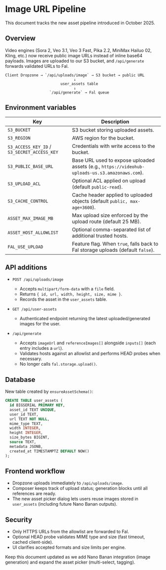 # Image URL Pipeline

This document tracks the new asset pipeline introduced in October 2025.

## Overview

Video engines (Sora 2, Veo 3.1, Veo 3 Fast, Pika 2.2, MiniMax Hailuo 02, Kling, etc.) now receive public image URLs instead of inline base64 payloads. Images are uploaded to our S3 bucket, and `/api/generate` forwards validated URLs to Fal.

```
Client Dropzone → `/api/uploads/image` → S3 bucket → public URL
                               ↓
                         user_assets table
                               ↓
                    `/api/generate` → Fal queue
```

## Environment variables

| Key | Description |
| --- | --- |
| `S3_BUCKET` | S3 bucket storing uploaded assets. |
| `S3_REGION` | AWS region for the bucket. |
| `S3_ACCESS_KEY_ID` / `S3_SECRET_ACCESS_KEY` | Credentials with write access to the bucket. |
| `S3_PUBLIC_BASE_URL` | Base URL used to expose uploaded assets (e.g., `https://videohub-uploads-us.s3.amazonaws.com`). |
| `S3_UPLOAD_ACL` | Optional ACL applied on upload (default `public-read`). |
| `S3_CACHE_CONTROL` | Cache header applied to uploaded objects (default `public, max-age=3600`). |
| `ASSET_MAX_IMAGE_MB` | Max upload size enforced by the upload route (default 25 MB). |
| `ASSET_HOST_ALLOWLIST` | Optional comma-separated list of additional trusted hosts. |
| `FAL_USE_UPLOAD` | Feature flag. When `true`, falls back to Fal storage uploads (default `false`). |

## API additions

- `POST /api/uploads/image`
  - Accepts `multipart/form-data` with a `file` field.
  - Returns `{ id, url, width, height, size, mime }`.
  - Records the asset in the `user_assets` table.

- `GET /api/user-assets`
  - Authenticated endpoint returning the latest uploaded/generated images for the user.

- `/api/generate`
  - Accepts `imageUrl` and `referenceImages[]` alongside `inputs[]` (each entry includes a `url`).
  - Validates hosts against an allowlist and performs HEAD probes when necessary.
  - No longer calls `fal.storage.upload()`.

## Database

New table created by `ensureAssetSchema()`:

```sql
CREATE TABLE user_assets (
  id BIGSERIAL PRIMARY KEY,
  asset_id TEXT UNIQUE,
  user_id TEXT,
  url TEXT NOT NULL,
  mime_type TEXT,
  width INTEGER,
  height INTEGER,
  size_bytes BIGINT,
  source TEXT,
  metadata JSONB,
  created_at TIMESTAMPTZ DEFAULT NOW()
);
```

## Frontend workflow

- Dropzone uploads immediately to `/api/uploads/image`.
- Composer keeps track of upload status; generation blocks until all references are ready.
- The new asset picker dialog lets users reuse images stored in `user_assets` (including future Nano Banan outputs).

## Security

- Only HTTPS URLs from the allowlist are forwarded to Fal.
- Optional HEAD probe validates MIME type and size (fast timeout, cached client-side).
- UI clarifies accepted formats and size limits per engine.

Keep this document updated as we add Nano Banan integration (image generation) and expand the asset picker (multi-select, tagging).
